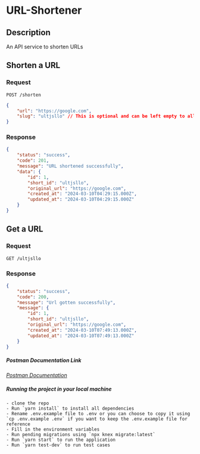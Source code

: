 # URL-Shortener

## Description
An API service to shorten URLs


## Shorten a URL

### Request

`POST /shorten`

```json
{
    "url": "https://google.com",
    "slug": "ultjsllo" // This is optional and can be left empty to allow the API generate a unique slug
}
```

### Response

```json
{
    "status": "success",
    "code": 201,
    "message": "URL shortened successfully",
    "data": {
        "id": 1,
        "short_id": "ultjsllo",
        "original_url": "https://google.com",
        "created_at": "2024-03-10T04:29:15.000Z",
        "updated_at": "2024-03-10T04:29:15.000Z"
    }
}
```

## Get a URL

### Request

`GET /ultjsllo`

### Response

```json
{
    "status": "success",
    "code": 200,
    "message": "Url gotten successfully",
    "message": {
        "id": 1,
        "short_id": "ultjsllo",
        "original_url": "https://google.com",
        "created_at": "2024-03-10T07:49:13.000Z",
        "updated_at": "2024-03-10T07:49:13.000Z"
    }
}

```






##### Postman Documentation Link
_[Postman Documentation](https://documenter.getpostman.com/view/17952060/2sA2xh3DW6)_


##### Running the project in your local machine
    - clone the repo
    - Run `yarn install` to install all dependencies
    - Rename .env.example file to .env or you can choose to copy it using `cp .env.example .env` if you want to keep the .env.example file for reference
    - Fill in the environment variables
    - Run pending migrations using `npx knex migrate:latest`
    - Run `yarn start` to run the application
    - Run `yarn test-dev` to run test cases
